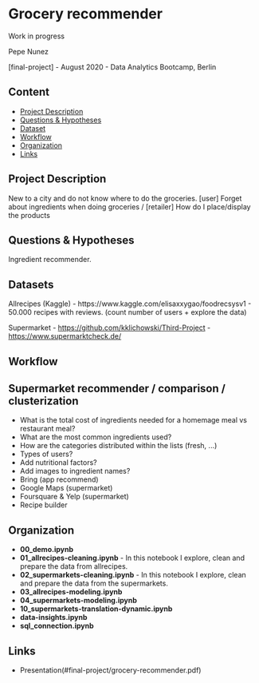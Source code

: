 # Grocery recommender
Work in progress

Pepe Nunez

[final-project] - August 2020 - Data Analytics Bootcamp, Berlin

## Content
- [Project Description](#project)
- [Questions & Hypotheses](#questions)
- [Dataset](#dataset)
- [Workflow](#workflow)
- [Organization](#organization)
- [Links](#links)

## Project Description
<a name="project"/>
New to a city and do not know where to do the groceries.
[user] Forget about ingredients when doing groceries / [retailer] How do I place/display the products

## Questions & Hypotheses
<a name="questions"/>
Ingredient recommender.

## Datasets
<a name="dataset"/>
Allrecipes (Kaggle) - https://www.kaggle.com/elisaxxygao/foodrecsysv1 - 50.000 recipes with reviews. (count number of users + explore the data)

Supermarket - https://github.com/kklichowski/Third-Project - https://www.supermarktcheck.de/

## Workflow
<a name="workflow"/>


## Supermarket recommender / comparison / clusterization
- What is the total cost of ingredients needed for a homemage meal vs restaurant meal?
- What are the most common ingredients used?
- How are the categories distributed within the lists (fresh, ...)
- Types of users?
- Add nutritional factors?
- Add images to ingredient names?
- Bring (app recommend)
- Google Maps (supermarket)
- Foursquare & Yelp (supermarket)
- Recipe builder

## Organization
<a name="problems"/>

- **00_demo.ipynb**
- **01_allrecipes-cleaning.ipynb** - In this notebook I explore, clean and prepare the data from allrecipes. 
- **02_supermarkets-cleaning.ipynb** - In this notebook I explore, clean and prepare the data from the supermarkets. 
- **03_allrecipes-modeling.ipynb**
- **04_supermarkets-modeling.ipynb**
- **10_supermarkets-translation-dynamic.ipynb**
- **data-insights.ipynb**
- **sql_connection.ipynb**

## Links
<a name="links"/>

- Presentation(#final-project/grocery-recommender.pdf)

